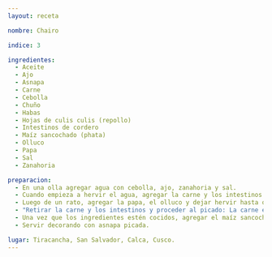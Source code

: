 ```yaml
---
layout: receta

nombre: Chairo

indice: 3

ingredientes:
  - Aceite
  - Ajo
  - Asnapa
  - Carne
  - Cebolla
  - Chuño
  - Habas
  - Hojas de culis culis (repollo)
  - Intestinos de cordero
  - Maíz sancochado (phata)
  - Olluco
  - Papa
  - Sal
  - Zanahoria

preparacion:
  - En una olla agregar agua con cebolla, ajo, zanahoria y sal.
  - Cuando empieza a hervir el agua, agregar la carne y los intestinos y dejarla hervir.
  - Luego de un rato, agregar la papa, el olluco y dejar hervir hasta que se cocinen.
  - "Retirar la carne y los intestinos y proceder al picado: La carne en presas de regular tamaño y los intestinos en pequeños fragmentos."
  - Una vez que los ingredientes estén cocidos, agregar el maíz sancochado, el chuño previamente chancado y el culis culis; dejar hervir un rato y retirar de la cocina. Finalmente agregar el intestino picado.
  - Servir decorando con asnapa picada.

lugar: Tiracancha, San Salvador, Calca, Cusco.
---
```

